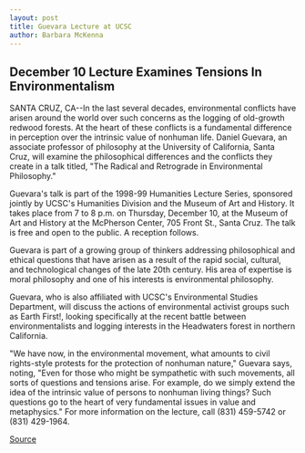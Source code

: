 ```yaml
---
layout: post
title: Guevara Lecture at UCSC
author: Barbara McKenna
---
```


## December 10 Lecture Examines Tensions In Environmentalism

SANTA CRUZ, CA--In the last several decades, environmental conflicts have arisen around the world over such concerns as the logging of old-growth redwood forests. At the heart of these conflicts is a fundamental difference in perception over the intrinsic value of nonhuman life. Daniel Guevara, an associate professor of philosophy at the University of California, Santa Cruz, will examine the philosophical differences and the conflicts they create in a talk titled, "The Radical and Retrograde in Environmental Philosophy."

Guevara's talk is part of the 1998-99 Humanities Lecture Series, sponsored jointly by UCSC's Humanities Division and the Museum of Art and History. It takes place from 7 to 8 p.m. on Thursday, December 10, at the Museum of Art and History at the McPherson Center, 705 Front St., Santa Cruz. The talk is free and open to the public. A reception follows.

Guevara is part of a growing group of thinkers addressing philosophical and ethical questions that have arisen as a result of the rapid social, cultural, and technological changes of the late 20th century. His area of expertise is moral philosophy and one of his interests is environmental philosophy.

Guevara, who is also affiliated with UCSC's Environmental Studies Department, will discuss the actions of environmental activist groups such as Earth First!, looking specifically at the recent battle between environmentalists and logging interests in the Headwaters forest in northern California.

"We have now, in the environmental movement, what amounts to civil rights-style protests for the protection of nonhuman nature," Guevara says, noting, "Even for those who might be sympathetic with such movements, all sorts of questions and tensions arise. For example, do we simply extend the idea of the intrinsic value of persons to nonhuman living things? Such questions go to the heart of very fundamental issues in value and metaphysics." For more information on the lecture, call (831) 459-5742 or (831) 429-1964.

[Source](http://www1.ucsc.edu/news_events/press_releases/archive/98-99/12-98/guevara.htm "Permalink to UC Santa Cruz: Guevara Lecture at UCSC")